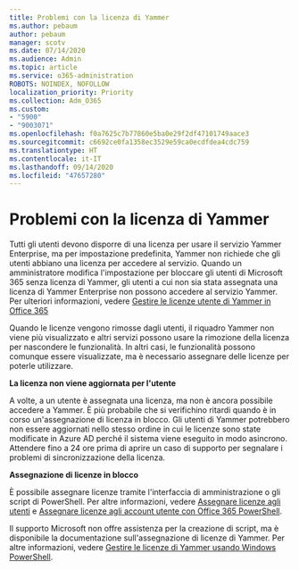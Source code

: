 ```yaml
---
title: Problemi con la licenza di Yammer
ms.author: pebaum
author: pebaum
manager: scotv
ms.date: 07/14/2020
ms.audience: Admin
ms.topic: article
ms.service: o365-administration
ROBOTS: NOINDEX, NOFOLLOW
localization_priority: Priority
ms.collection: Adm_O365
ms.custom:
- "5900"
- "9003071"
ms.openlocfilehash: f0a7625c7b77860e5ba0e29f2df47101749aace3
ms.sourcegitcommit: c6692ce0fa1358ec3529e59ca0ecdfdea4cdc759
ms.translationtype: HT
ms.contentlocale: it-IT
ms.lasthandoff: 09/14/2020
ms.locfileid: "47657280"
---
```

# <a name="yammer-licensing-issues"></a>Problemi con la licenza di Yammer

Tutti gli utenti devono disporre di una licenza per usare il servizio Yammer Enterprise, ma per impostazione predefinita, Yammer non richiede che gli utenti abbiano una licenza per accedere al servizio. Quando un amministratore modifica l'impostazione per bloccare gli utenti di Microsoft 365 senza licenza di Yammer, gli utenti a cui non sia stata assegnata una licenza di Yammer Enterprise non possono accedere al servizio Yammer. Per ulteriori informazioni, vedere [Gestire le licenze utente di Yammer in Office 365](https://docs.microsoft.com/yammer/manage-yammer-users/manage-yammer-licenses-in-office-365) 

Quando le licenze vengono rimosse dagli utenti, il riquadro Yammer non viene più visualizzato e altri servizi possono usare la rimozione della licenza per nascondere le funzionalità. In altri casi, le funzionalità possono comunque essere visualizzate, ma è necessario assegnare delle licenze per poterle utilizzare.  

**La licenza non viene aggiornata per l'utente**  

A volte, a un utente è assegnata una licenza, ma non è ancora possibile accedere a Yammer. È più probabile che si verifichino ritardi quando è in corso un'assegnazione di licenza in blocco. Gli utenti di Yammer potrebbero non essere aggiornati nello stesso ordine in cui le licenze sono state modificate in Azure AD perché il sistema viene eseguito in modo asincrono. Attendere fino a 24 ore prima di aprire un caso di supporto per segnalare i problemi di sincronizzazione della licenza.  

**Assegnazione di licenze in blocco**  

È possibile assegnare licenze tramite l'interfaccia di amministrazione o gli script di PowerShell. Per altre informazioni, vedere [Assegnare licenze agli utenti](https://docs.microsoft.com/microsoft-365/admin/manage/assign-licenses-to-users) e [Assegnare licenze agli account utente con Office 365 PowerShell](https://docs.microsoft.com/office365/enterprise/powershell/assign-licenses-to-user-accounts-with-office-365-powershell). 

Il supporto Microsoft non offre assistenza per la creazione di script, ma è disponibile la documentazione sull'assegnazione di licenze di Yammer. Per altre informazioni, vedere [Gestire le licenze di Yammer usando Windows PowerShell](https://docs.microsoft.com/yammer/manage-yammer-users/manage-yammer-licenses-in-office-365#manage-yammer-licenses-by-using-windows-powershell).